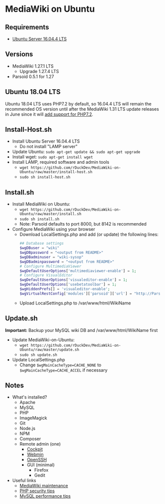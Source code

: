 # MediaWiki on Ubuntu

## Requirements

* [Ubuntu Server 16.04.4 LTS](http://releases.ubuntu.com/16.04/)

## Versions

* MediaWiki 1.27.1 LTS
  * Upgrade 1.27.4 LTS
* Parsoid 0.5.1 for 1.27

## Ubuntu 18.04 LTS

Ubuntu 18.04 LTS uses PHP7.2 by default, so 16.04.4 LTS will remain the recommended OS version until after the MediaWiki 1.31 LTS update releases in June since it will [add support for PHP7.2](https://www.mediawiki.org/wiki/Compatibility#PHP).

## Install-Host.sh

* Install Ubuntu Server 16.04.4 LTS
  * Do not install "LAMP server"
* Update Ubuntu: `sudo apt-get update && sudo apt-get upgrade`
* Install wget: `sudo apt-get install wget`
* Install LAMP, required software and admin tools
  * `wget https://github.com/rDuckDev/MediaWiki-on-Ubuntu/raw/master/install-host.sh`
  * `sudo sh install-host.sh`

## Install.sh

* Install MediaWiki on Ubuntu:
  * `wget https://github.com/rDuckDev/MediaWiki-on-Ubuntu/raw/master/install.sh`
  * `sudo sh install.sh`
  * Note: Parsoid defaults to port 8000, but 8142 is recommended
* Configure MediaWiki using your browser
  * Download LocalSettings.php and add (or update) the following lines:
    ```php
    ## Database settings
    $wgDBuser = "wiki"
    $wgDBpassword = "<output from README>"
    $wgDBadminuser = "wiki-sysop"
    $wgDBadminpassword = "<output from README>"
    # Configure MultimediaViewer
    $wgDefaultUserOptions['multimediaviewer-enable'] = 1;
    # Configure VisualEditor
    $wgDefaultUserOptions['visualeditor-enable'] = 1;
    $wgDefaultUserOptions['usebetatoolbar'] = 1;
    $wgHiddenPrefs[] = 'visualeditor-enable';
    $wgVirtualRestConfig['modules']['parsoid']['url'] = "http://ParsoidURL:8142";
    ```
  * Upload LocalSettings.php to /var/www/html/WikiName

## Update.sh

**Important:** Backup your MySQL wiki DB and /var/www/html/WikiName first

* Update MediaWiki-on-Ubuntu:
  * `wget https://github.com/rDuckDev/MediaWiki-on-Ubuntu/raw/master/update.sh`
  * `sudo sh update.sh`
* Update LocalSettings.php
  * Change `$wgMainCacheType=CACHE_NONE` to `$wgMainCacheType=CACHE_ACCEL` if necessary

## Notes

* What's installed?
  * Apache
  * MySQL
  * PHP
  * ImageMagick
  * Git
  * Node.js
  * NPM
  * Composer
  * Remote admin (one)
    * [Cockpit](http://cockpit-project.org/)
    * [Webmin](https://doxfer.webmin.com/Webmin/Main_Page)
    * [OpenSSH](http://www.openssh.com/)
    * GUI (minimal)
      * Firefox
      * Gedit
* Useful links
  * [MediaWiki maintenance](https://doc.wikimedia.org/mediawiki-core/master/php/group__Maintenance.html)
  * [PHP security tips](https://www.cyberciti.biz/tips/php-security-best-practices-tutorial.html)
  * [MySQL performance tips](https://www.percona.com/blog/2014/01/28/10-mysql-performance-tuning-settings-after-installation/)
